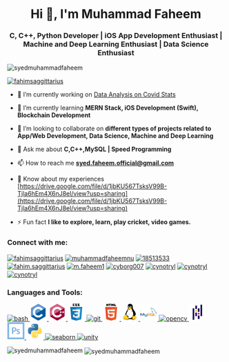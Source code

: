 <h1 align="center">Hi 👋, I'm Muhammad Faheem</h1>
<h3 align="center">C, C++, Python Developer | iOS App Development Enthusiast | Machine and Deep Learning Enthusiast | Data Science Enthusiast</h3>

<p align="left"> <img src="https://komarev.com/ghpvc/?username=syedmuhammadfaheem&label=Profile%20views&color=0e75b6&style=flat" alt="syedmuhammadfaheem" /> </p>

<p align="left"> <a href="https://twitter.com/fahimsaggittarius" target="blank"><img src="https://img.shields.io/twitter/follow/fahimsaggittarius?logo=twitter&style=for-the-badge" alt="fahimsaggittarius" /></a> </p>

- 🔭 I’m currently working on [Data Analysis on Covid Stats](https://github.com/SyedMuhammadFaheem/DataAnalysisOnCovidStats)

- 🌱 I’m currently learning **MERN Stack, iOS Development (Swift), Blockchain Development**

- 👯 I’m looking to collaborate on **different types of projects related to App/Web Development, Data Science, Machine and Deep Learning**

- 💬 Ask me about **C,C++,MySQL | Speed Programming**

- 📫 How to reach me **syed.faheem.official@gmail.com**

- 📄 Know about my experiences [https://drive.google.com/file/d/1jbKU567TsksV99B-Tjla6hEm4X6nJ8el/view?usp=sharing](https://drive.google.com/file/d/1jbKU567TsksV99B-Tjla6hEm4X6nJ8el/view?usp=sharing)

- ⚡ Fun fact **I like to explore, learn, play cricket, video games.**

<h3 align="left">Connect with me:</h3>
<p align="left">
<a href="https://twitter.com/fahimsaggittarius" target="blank"><img align="center" src="https://raw.githubusercontent.com/rahuldkjain/github-profile-readme-generator/master/src/images/icons/Social/twitter.svg" alt="fahimsaggittarius" height="30" width="40" /></a>
<a href="https://linkedin.com/in/muhammadfaheemnu" target="blank"><img align="center" src="https://raw.githubusercontent.com/rahuldkjain/github-profile-readme-generator/master/src/images/icons/Social/linked-in-alt.svg" alt="muhammadfaheemnu" height="30" width="40" /></a>
<a href="https://stackoverflow.com/users/18513533" target="blank"><img align="center" src="https://raw.githubusercontent.com/rahuldkjain/github-profile-readme-generator/master/src/images/icons/Social/stack-overflow.svg" alt="18513533" height="30" width="40" /></a>
<a href="https://fb.com/fahim.saggittarius" target="blank"><img align="center" src="https://raw.githubusercontent.com/rahuldkjain/github-profile-readme-generator/master/src/images/icons/Social/facebook.svg" alt="fahim.saggittarius" height="30" width="40" /></a>
<a href="https://instagram.com/m.faheem1" target="blank"><img align="center" src="https://raw.githubusercontent.com/rahuldkjain/github-profile-readme-generator/master/src/images/icons/Social/instagram.svg" alt="m.faheem1" height="30" width="40" /></a>
<a href="https://www.codechef.com/users/cyborg007" target="blank"><img align="center" src="https://cdn.jsdelivr.net/npm/simple-icons@3.1.0/icons/codechef.svg" alt="cyborg007" height="30" width="40" /></a>
<a href="https://www.hackerrank.com/cynotryl" target="blank"><img align="center" src="https://raw.githubusercontent.com/rahuldkjain/github-profile-readme-generator/master/src/images/icons/Social/hackerrank.svg" alt="cynotryl" height="30" width="40" /></a>
<a href="https://codeforces.com/profile/cynotryl" target="blank"><img align="center" src="https://raw.githubusercontent.com/rahuldkjain/github-profile-readme-generator/master/src/images/icons/Social/codeforces.svg" alt="cynotryl" height="30" width="40" /></a>
<a href="https://www.leetcode.com/cynotryl" target="blank"><img align="center" src="https://raw.githubusercontent.com/rahuldkjain/github-profile-readme-generator/master/src/images/icons/Social/leet-code.svg" alt="cynotryl" height="30" width="40" /></a>
</p>

<h3 align="left">Languages and Tools:</h3>
<p align="left"> <a href="https://www.gnu.org/software/bash/" target="_blank" rel="noreferrer"> <img src="https://www.vectorlogo.zone/logos/gnu_bash/gnu_bash-icon.svg" alt="bash" width="40" height="40"/> </a> <a href="https://www.cprogramming.com/" target="_blank" rel="noreferrer"> <img src="https://raw.githubusercontent.com/devicons/devicon/master/icons/c/c-original.svg" alt="c" width="40" height="40"/> </a> <a href="https://www.w3schools.com/cpp/" target="_blank" rel="noreferrer"> <img src="https://raw.githubusercontent.com/devicons/devicon/master/icons/cplusplus/cplusplus-original.svg" alt="cplusplus" width="40" height="40"/> </a> <a href="https://www.w3schools.com/css/" target="_blank" rel="noreferrer"> <img src="https://raw.githubusercontent.com/devicons/devicon/master/icons/css3/css3-original-wordmark.svg" alt="css3" width="40" height="40"/> </a> <a href="https://git-scm.com/" target="_blank" rel="noreferrer"> <img src="https://www.vectorlogo.zone/logos/git-scm/git-scm-icon.svg" alt="git" width="40" height="40"/> </a> <a href="https://www.w3.org/html/" target="_blank" rel="noreferrer"> <img src="https://raw.githubusercontent.com/devicons/devicon/master/icons/html5/html5-original-wordmark.svg" alt="html5" width="40" height="40"/> </a> <a href="https://www.linux.org/" target="_blank" rel="noreferrer"> <img src="https://raw.githubusercontent.com/devicons/devicon/master/icons/linux/linux-original.svg" alt="linux" width="40" height="40"/> </a> <a href="https://www.mysql.com/" target="_blank" rel="noreferrer"> <img src="https://raw.githubusercontent.com/devicons/devicon/master/icons/mysql/mysql-original-wordmark.svg" alt="mysql" width="40" height="40"/> </a> <a href="https://opencv.org/" target="_blank" rel="noreferrer"> <img src="https://www.vectorlogo.zone/logos/opencv/opencv-icon.svg" alt="opencv" width="40" height="40"/> </a> <a href="https://pandas.pydata.org/" target="_blank" rel="noreferrer"> <img src="https://raw.githubusercontent.com/devicons/devicon/2ae2a900d2f041da66e950e4d48052658d850630/icons/pandas/pandas-original.svg" alt="pandas" width="40" height="40"/> </a> <a href="https://www.photoshop.com/en" target="_blank" rel="noreferrer"> <img src="https://raw.githubusercontent.com/devicons/devicon/master/icons/photoshop/photoshop-line.svg" alt="photoshop" width="40" height="40"/> </a> <a href="https://www.python.org" target="_blank" rel="noreferrer"> <img src="https://raw.githubusercontent.com/devicons/devicon/master/icons/python/python-original.svg" alt="python" width="40" height="40"/> </a> <a href="https://seaborn.pydata.org/" target="_blank" rel="noreferrer"> <img src="https://seaborn.pydata.org/_images/logo-mark-lightbg.svg" alt="seaborn" width="40" height="40"/> </a> <a href="https://unity.com/" target="_blank" rel="noreferrer"> <img src="https://www.vectorlogo.zone/logos/unity3d/unity3d-icon.svg" alt="unity" width="40" height="40"/> </a> </p>

<p><img align="left" src="https://github-readme-stats.vercel.app/api/top-langs?username=syedmuhammadfaheem&show_icons=true&locale=en&layout=compact" alt="syedmuhammadfaheem" /></p>

<p>&nbsp;<img align="center" src="https://github-readme-stats.vercel.app/api?username=syedmuhammadfaheem&show_icons=true&locale=en" alt="syedmuhammadfaheem" /></p>
